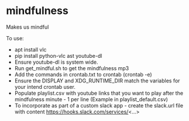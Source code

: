# mindfulness
Makes us mindful

To use:
- apt install vlc
- pip install python-vlc ast youtube-dl
- Ensure youtube-dl is system wide.
- Run get_mindful.sh to get the mindfulness mp3
- Add the commands in crontab.txt to crontab (crontab -e)
- Ensure the DISPLAY and XDG_RUNTIME_DIR match the variables for your intend crontab user.
- Populate playlist.csv with youtube links that you want to play after the mindfulness minute - 1 per line
(Example in playlist_default.csv)
- To incorporate as part of a custom slack app - create the slack.url file with content https://hooks.slack.com/services/<...>
